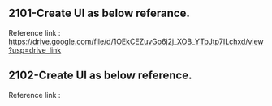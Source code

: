 ## 2101-Create UI as below referance.

Reference link : https://drive.google.com/file/d/1OEkCEZuvGo6j2j_XOB_YTpJtp7ILchxd/view?usp=drive_link

## 2102-Create UI as below reference.

Reference link : 

